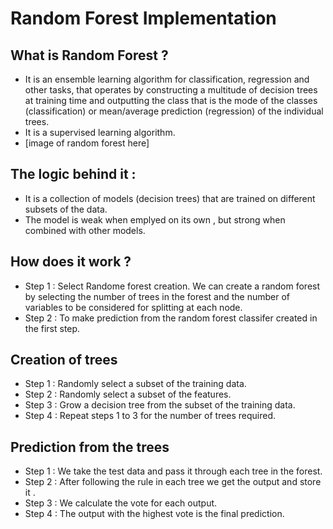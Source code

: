 # Random Forest Implementation

## What is Random Forest ?
* It is an ensemble learning algorithm for classification, regression and other tasks, that operates by constructing a multitude of decision trees at training time and outputting the class that is the mode of the classes (classification) or mean/average prediction (regression) of the individual trees.
* It is a supervised learning algorithm.
* [image of random forest here]
## The logic behind it :
* It is a collection of models (decision trees) that are trained on different subsets of the data.
* The model is weak when emplyed on its own , but strong when combined with other models.
## How does it work ?
* Step 1 : Select Randome forest creation. We can create a random forest by selecting the number of trees in the forest and the number of variables to be considered for splitting at each node.
* Step 2 : To make prediction from the random forest classifer created in the first step.
## Creation of trees 

* Step 1 : Randomly select a subset of the training data.
* Step 2 : Randomly select a subset of the features.
* Step 3 : Grow a decision tree from the subset of the training data.
* Step 4 : Repeat steps 1 to 3 for the number of trees required.
## Prediction from the trees
* Step 1 : We take the test data and pass it through each tree in the forest.
* Step 2 : After following the rule in each tree we get the output and store it .
* Step 3 : We calculate the vote for each output.
* Step 4 : The output with the highest vote is the final prediction.
